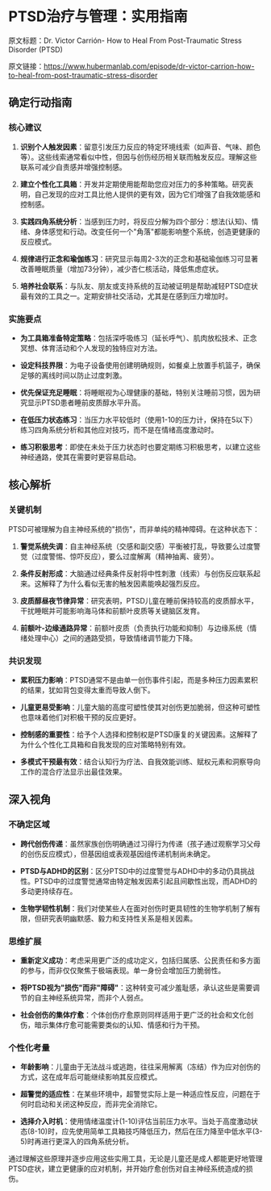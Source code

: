 # PTSD治疗与管理：实用指南

原文标题：Dr. Victor Carrión- How to Heal From Post-Traumatic Stress Disorder (PTSD)

原文链接：https://www.hubermanlab.com/episode/dr-victor-carrion-how-to-heal-from-post-traumatic-stress-disorder

## 确定行动指南

### 核心建议

1. **识别个人触发因素**：留意引发压力反应的特定环境线索（如声音、气味、颜色等）。这些线索通常看似中性，但因与创伤经历相关联而触发反应。理解这些联系可减少自责感并增强控制感。

2. **建立个性化工具箱**：开发并定期使用能帮助您应对压力的多种策略。研究表明，自己发现的应对工具比他人提供的更有效，因为它们增强了自我效能感和控制感。

3. **实践四角系统分析**：当感到压力时，将反应分解为四个部分：想法(认知)、情绪、身体感觉和行动。改变任何一个"角落"都能影响整个系统，创造更健康的反应模式。

4. **规律进行正念和瑜伽练习**：研究显示每周2-3次的正念和基础瑜伽练习可显著改善睡眠质量（增加73分钟），减少杏仁核活动，降低焦虑症状。

5. **培养社会联系**：与队友、朋友或支持系统的互动被证明是帮助减轻PTSD症状最有效的工具之一。定期安排社交活动，尤其是在感到压力增加时。

### 实施要点

- **为工具箱准备特定策略**：包括深呼吸练习（延长呼气）、肌肉放松技术、正念冥想、体育活动和个人发现的独特应对方法。

- **设定科技界限**：为电子设备使用创建明确规则，如餐桌上放置手机篮子，确保足够的离线时间以防止过度刺激。

- **优先保证充足睡眠**：将睡眠视为心理健康的基础，特别关注睡前习惯，因为研究显示PTSD患者睡前皮质醇水平升高。

- **在低压力状态练习**：当压力水平较低时（使用1-10的压力计，保持在5以下）练习四角系统分析和其他应对技巧，而不是在情绪高度激动时。

- **练习积极思考**：即使在未处于压力状态时也要定期练习积极思考，以建立这些神经通路，使其在需要时更容易启动。

## 核心解析

### 关键机制

PTSD可被理解为自主神经系统的"损伤"，而非单纯的精神障碍。在这种状态下：

1. **警觉系统失调**：自主神经系统（交感和副交感）平衡被打乱，导致要么过度警觉（过度警惕、惊吓反应），要么过度解离（精神抽离、疲劳）。

2. **条件反射形成**：大脑通过经典条件反射将中性刺激（线索）与创伤反应联系起来。这解释了为什么看似无害的触发因素能唤起强烈反应。

3. **皮质醇昼夜节律异常**：研究表明，PTSD儿童在睡前保持较高的皮质醇水平，干扰睡眠并可能影响海马体和前额叶皮质等关键脑区发育。

4. **前额叶-边缘通路异常**：前额叶皮质（负责执行功能和抑制）与边缘系统（情绪处理中心）之间的通路受损，导致情绪调节能力下降。

### 共识发现

- **累积压力影响**：PTSD通常不是由单一创伤事件引起，而是多种压力因素累积的结果，犹如背包变得太重而导致人倒下。

- **儿童更易受影响**：儿童大脑的高度可塑性使其对创伤更加脆弱，但这种可塑性也意味着他们对积极干预的反应更好。

- **控制感的重要性**：给予个人选择和控制权是PTSD康复的关键因素。这解释了为什么个性化工具箱和自我发现的应对策略特别有效。

- **多模式干预最有效**：结合认知行为疗法、自我效能训练、赋权元素和洞察导向工作的混合疗法显示出最佳效果。

## 深入视角

### 不确定区域

- **跨代创伤传递**：虽然家族创伤明确通过习得行为传递（孩子通过观察学习父母的创伤反应模式），但基因组或表观基因组传递机制尚未确定。

- **PTSD与ADHD的区别**：区分PTSD中的过度警觉与ADHD中的多动仍具挑战性。PTSD中的过度警觉通常由特定触发因素引起且间歇性出现，而ADHD的多动更持续存在。

- **生物学韧性机制**：我们对使某些人在面对创伤时更具韧性的生物学机制了解有限，但研究表明幽默感、毅力和支持性关系是相关因素。

### 思维扩展

- **重新定义成功**：考虑采用更广泛的成功定义，包括归属感、公民责任和多方面的参与，而非仅仅聚焦于极端表现。单一身份会增加压力脆弱性。

- **将PTSD视为"损伤"而非"障碍"**：这种转变可减少羞耻感，承认这些是需要调节的自主神经系统异常，而非个人弱点。

- **社会创伤的集体疗愈**：个体创伤疗愈原则同样适用于更广泛的社会和文化创伤，暗示集体疗愈可能需要类似的认知、情感和行为干预。

### 个性化考量

- **年龄影响**：儿童由于无法战斗或逃跑，往往采用解离（冻结）作为应对创伤的方式，这在成年后可能继续影响其反应模式。

- **超警觉的适应性**：在某些环境中，超警觉实际上是一种适应性反应，问题在于何时启动和关闭这种反应，而非完全消除它。

- **选择介入时机**：使用情绪温度计(1-10)评估当前压力水平。当处于高度激动状态(8-10)时，应先使用简单工具箱技巧降低压力，然后在压力降至中低水平(3-5)时再进行更深入的四角系统分析。

通过理解这些原理并逐步应用这些实用工具，无论是儿童还是成人都能更好地管理PTSD症状，建立更健康的应对机制，并开始疗愈创伤对自主神经系统造成的损伤。
